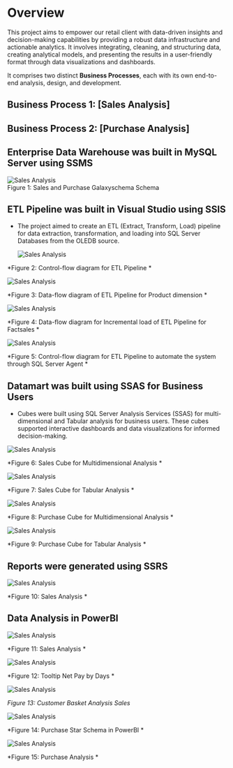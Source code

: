 # Overview
This project aims to empower our retail client with data-driven insights and decision-making capabilities by providing a robust data infrastructure and actionable analytics. It involves integrating, cleaning, and structuring data, creating analytical models, and presenting the results in a user-friendly format through data visualizations and dashboards.

It comprises two distinct **Business Processes**, each with its own end-to-end analysis, design, and development.
## Business Process 1: [Sales Analysis]
## Business Process 2: [Purchase Analysis]

## Enterprise Data Warehouse was built in MySQL Server using SSMS
  ![Sales Analysis](https://github.com/sshahidul29/Sales-and-Procurement-Data-Integration-and-Analytics-Framework/blob/main/Figures/Galaxyschema.PNG)  
Figure 1: Sales and Purchase Galaxyschema Schema

## ETL Pipeline was built in Visual Studio using SSIS
- The project aimed to create an ETL (Extract, Transform, Load) pipeline for data extraction, transformation, and loading into SQL Server Databases from the OLEDB source.
  
  ![Sales Analysis](https://github.com/sshahidul29/Sales-and-Procurement-Data-Integration-and-Analytics-Framework/blob/main/Figures/SalesCETL.PNG)

 *Figure 2: Control-flow diagram for ETL Pipeline *

  ![Sales Analysis](https://github.com/sshahidul29/Sales-and-Procurement-Data-Integration-and-Analytics-Framework/blob/main/Figures/Product.PNG)

 *Figure 3: Data-flow diagram of ETL Pipeline for Product dimension *

 ![Sales Analysis](https://github.com/sshahidul29/Sales-and-Procurement-Data-Integration-and-Analytics-Framework/blob/main/Figures/SalesETL.PNG)

*Figure 4: Data-flow diagram for Incremental load of ETL Pipeline for Factsales *

![Sales Analysis](https://github.com/sshahidul29/Sales-and-Procurement-Data-Integration-and-Analytics-Framework/blob/main/Figures/Control.PNG)

*Figure 5: Control-flow diagram for ETL Pipeline to automate the system through SQL Server Agent *

## Datamart was built using SSAS for Business Users
- Cubes were built using SQL Server Analysis Services (SSAS) for multi-dimensional and Tabular analysis for business users. These cubes supported interactive dashboards and data visualizations for informed decision-making.

 ![Sales Analysis](https://github.com/sshahidul29/Sales-and-Procurement-Data-Integration-and-Analytics-Framework/blob/main/Figures/SalesM.PNG)

*Figure 6: Sales Cube for Multidimensional Analysis *

 ![Sales Analysis](https://github.com/sshahidul29/Sales-and-Procurement-Data-Integration-and-Analytics-Framework/blob/main/Figures/salesTab.PNG)

*Figure 7: Sales Cube for Tabular Analysis *

![Sales Analysis](https://github.com/sshahidul29/Sales-and-Procurement-Data-Integration-and-Analytics-Framework/blob/main/Figures/PurchaseM.PNG)

*Figure 8: Purchase Cube for Multidimensional Analysis *

 ![Sales Analysis](https://github.com/sshahidul29/Sales-and-Procurement-Data-Integration-and-Analytics-Framework/blob/main/Figures/PurchaseTab.PNG)

*Figure 9: Purchase Cube for Tabular Analysis *

## Reports were generated using SSRS

 ![Sales Analysis](https://github.com/sshahidul29/Sales-and-Procurement-Data-Integration-and-Analytics-Framework/blob/main/Figures/ReportS.PNG)

*Figure 10: Sales Analysis *

## Data Analysis in PowerBI

 ![Sales Analysis](https://github.com/sshahidul29/Sales-and-Procurement-Data-Integration-and-Analytics-Framework/blob/main/Figures/SalesPB1.PNG)

*Figure 11: Sales Analysis *

 ![Sales Analysis](https://github.com/sshahidul29/Sales-and-Procurement-Data-Integration-and-Analytics-Framework/blob/main/Figures/SalesPB2.PNG)

*Figure 12: Tooltip Net Pay by Days *

 ![Sales Analysis](https://github.com/sshahidul29/Sales-and-Procurement-Data-Integration-and-Analytics-Framework/blob/main/Figures/SalesPB4.PNG)

*Figure 13: Customer Basket Analysis Sales*

 ![Sales Analysis](https://github.com/sshahidul29/Sales-and-Procurement-Data-Integration-and-Analytics-Framework/blob/main/Figures/PurchaseModel.PNG)

*Figure 14: Purchase Star Schema in PowerBI *

 ![Sales Analysis](https://github.com/sshahidul29/Sales-and-Procurement-Data-Integration-and-Analytics-Framework/blob/main/Figures/PurchasePB.PNG)

*Figure 15: Purchase Analysis *
